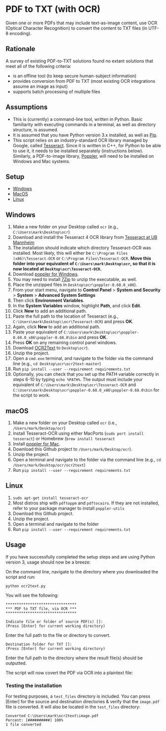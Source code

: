 # PDF to TXT (with OCR)
Given one or more PDFs that may include text-as-image content, use OCR (Optical Character Recognition) to convert the content to TXT files (in UTF-8 encoding).

## Rationale
A survey of existing PDF-to-TXT solutions found no extant solutions that meet all of the following criteria:
- is an offline tool (to keep secure human-subject information)
- provides conversion from PDF to TXT (most existing OCR integrations assume an image as input)
- supports batch processing of multiple files

## Assumptions
- This is (currently) a command-line tool, written in Python. Basic familiarity with executing commands in a terminal, as well as directory structure, is assumed. 
- It is assumed that you have Python version 3.x installed, as well as [Pip](https://pypi.org/project/pip/).
- This script relies on an industry-standard OCR library managed by Google, called [Tesseract](https://github.com/tesseract-ocr/tesseract). Since it is written in C++, for Python to be able to use it, it needs to be installed separately (instructions below). Similarly, a PDF-to-image library, [Poppler](https://gitlab.freedesktop.org/poppler/poppler), will need to be installed on Windows and Mac systems.

## Setup
- [Windows](##windows)
- [MacOS](##macos)
- [Linux](##linux)

## Windows

1. Make a new folder on your Desktop called `ocr` (e.g., `C:\Users\mark\Desktop\ocr`)
2. Download and install the Tesseract 4 OCR library from [Tesseract at UB Mannheim](https://github.com/UB-Mannheim/tesseract/wiki)
2. The installation should indicate which directory Tesseract-OCR was installed. Most likely, this will either be `C:\Program Files (x86)\Tesseract-OCR` or `C:\Program Files\Tesseract-OCR`. **Move this folder into your equivalent of `C:\Users\mark\Desktop\ocr`, so that it is now located at `Desktop\ocr\Tesseract-OCR`.**
3. Download [poppler for Windows](http://blog.alivate.com.au/poppler-windows/). 
4. You may need to install [7Zip](https://www.7-zip.org/) to unzip the executable, as well.
5. Place the unzipped files in `Desktop\ocr\poppler-0.68.0_x86`).
6. From your start menu, navigate to **Control Panel** > **System and Security** > **System** > **Advanced System Settings**
7. Then click **Environment Variables**.
8. In the **System Variables** window, highlight **Path**, and click **Edit**.
9. Click **New** to add an additional path.
10. Paste the full path to the location of Tesseract (e.g., `C:\Users\mark\Desktop\\ocr\Tesseract-OCR`) and press **OK**.
11. Again, click **New** to add an additional path.
12. Paste your equivalent of `C:\Users\mark\Desktop\ocr\poppler-0.68.0_x86\poppler-0.68.0\bin` and press **OK**.
13. Press **OK** on any remaining control panel windows.
14. Download [OCR2Text](https://github.com/writecrow/ocr2text/archive/master.zip) to `Desktop\ocr`).
15. Unzip the project.
16. Open a `cmd.exe` terminal, and navigate to the folder via the command line (e.g., `cd Desktop\ocr\ocr2text-master`)
17. Run `pip install --user --requirement requirements.txt`
18. Optionally, you can check that you set up the PATH variable correctly in steps 6-10 by typing `echo %PATH%`. The output must include your equivalent of `C:\Users\mark\Desktop\ocr\Tesseract-OCR` and `C:\Users\mark\Desktop\ocr\poppler-0.68.0_x86\poppler-0.68.0\bin` for the script to work.


## macOS
1. Make a new folder on your Desktop called `ocr` (i.e., `/Users/mark/Desktop/ocr`)
2. Install Tesseract-OCR using either MacPorts (`sudo port install tesseract`) or Homebrew (`brew install tesseract`
3. Install [poppler for Mac](http://macappstore.org/poppler/).
4. Download this Github project to `/Users/mark/Desktop/ocr`).
5. Unzip the project.
6. Open a terminal and navigate to the folder via the command line (e.g., `cd /Users/mark/Desktop/ocr/ocr2text`)
7. Run `pip install --user --requirement requirements.txt`

## Linux
1. `sudo apt-get install tesseract-ocr`
2. Most distros ship with `pdftoppm` and `pdftocairo`. If they are not installed, refer to your package manager to install `poppler-utils`
4. Download this Github project.
5. Unzip the project.
6. Open a terminal and navigate to the folder
7. Run `pip install --user --requirement requirements.txt`

## Usage
If you have successfully completed the setup steps and are using Python version 3, usage should now be a breeze:

On the command line, navigate to the directory where you downloaded the script and run:

```
python ocr2text.py
```

You will see the following:

```
********************************
*** PDF to TXT file, via OCR ***
********************************

Indicate file or folder of source PDF(s) []:
(Press [Enter] for current working directory)

```

Enter the full path to the file or directory to convert.

```
Destination folder for TXT []:
(Press [Enter] for current working directory)
```

Enter the full path to the directory where the result file(s) should be outputted.

The script will now covert the PDF via OCR into a plaintext file:

### Testing the installation
For testing purposes, a `test_files` directory is included. You can press [Enter] for the source and destination directories & verify that the `image.pdf` file is converted. It will also be located in the `test_files` directory:

```
Converted C:\Users\mark\ocr2text\image.pdf
Percent: [##########] 100%
1 file converted
```

